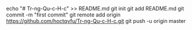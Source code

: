 echo "# Tr-ng-Qu-c-H-c" >> README.md
git init
git add README.md
git commit -m "first commit"
git remote add origin https://github.com/hoctqvfu/Tr-ng-Qu-c-H-c.git
git push -u origin master
